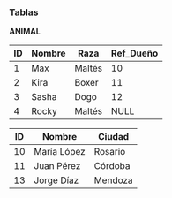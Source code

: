 ### Tablas

**ANIMAL**

|ID|Nombre|Raza|Ref_Dueño|
|---|---|---|---|
|1|Max|Maltés|10|
|2|Kira|Boxer|11|
|3|Sasha|Dogo|12|
|4|Rocky|Maltés|NULL|

|ID|Nombre|Ciudad|
|---|---|---|
|10|María López|Rosario|
|11|Juan Pérez|Córdoba|
|13|Jorge Díaz|Mendoza|